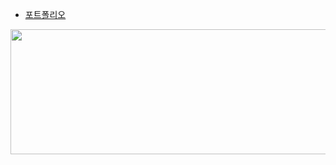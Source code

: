 + [포트폴리오](https://www.notion.so/fe2b005c9d914b8c88fabf18168c5175?pvs=4)




<a href="https://github.com/devxb/gitanimals">
  <img
    src="https://render.gitanimals.org/lines/wnsgur1?pet-id=614308703289052562"
    width="1200"
    height="200"
  />
</a>
  



